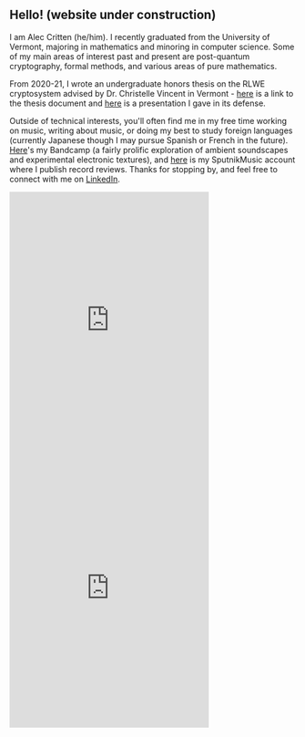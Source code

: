 ## Hello! (website under construction)


I am Alec Critten (he/him). I recently graduated from the University of Vermont, majoring in mathematics and minoring in computer science. Some of my main areas of interest past and present are post-quantum cryptography, formal methods, and various areas of pure mathematics.

From 2020-21, I wrote an undergraduate honors thesis on the RLWE cryptosystem advised by Dr. Christelle Vincent in Vermont - [here](https://github.com/acritten/acritten.github.io/files/6666993/Alec.Critten.-.Undergraduate.Honors.Thesis.Final.Version.April.29.2021.pdf) is a link to the thesis document and [here](https://github.com/acritten/acritten.github.io/files/6667016/Alec.Critten.-.Thesis.Presentation.April.13.pdf) is a presentation I gave in its defense.

Outside of technical interests, you'll often find me in my free time working on music, writing about music, or doing my best to study foreign languages (currently Japanese though I may pursue Spanish or French in the future). [Here](https://acritten.bandcamp.com/)'s my Bandcamp (a fairly prolific exploration of ambient soundscapes and experimental electronic textures), and [here](https://www.sputnikmusic.com/user/eureka) is my SputnikMusic account where I publish record reviews. Thanks for stopping by, and feel free to connect with me on [LinkedIn](https://www.linkedin.com/in/acritten/).

<p float="left">
<iframe style="border: 0; width: 350px; height: 470px;" src="https://bandcamp.com/EmbeddedPlayer/album=2865378690/size=large/bgcol=ffffff/linkcol=0687f5/tracklist=false/transparent=true/" seamless><a href="https://acritten.bandcamp.com/album/lemonade-sky">Lemonade Sky by Evergreen Avenue</a></iframe>

<iframe style="border: 0; width: 350px; height: 470px;" src="https://bandcamp.com/EmbeddedPlayer/album=1403554795/size=large/bgcol=ffffff/linkcol=0687f5/tracklist=false/transparent=true/" seamless><a href="https://acritten.bandcamp.com/album/red-eyes">Red Eyes by Evergreen Avenue</a></iframe>
</p>

